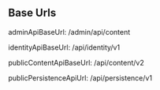 ## Base Urls
adminApiBaseUrl: /admin/api/content

identityApiBaseUrl: /api/identity/v1

publicContentApiBaseUrl: /api/content/v2

publicPersistenceApiUrl: /api/persistence/v1
